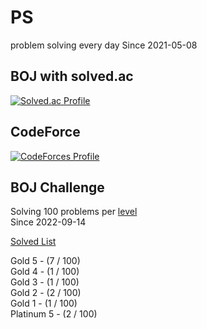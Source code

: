 # PS

problem solving every day Since 2021-05-08

## BOJ with solved.ac

[![Solved.ac Profile](http://mazassumnida.wtf/api/v2/generate_badge?boj=kadrick)](https://solved.ac/kadrick)

## CodeForce

[![CodeForces Profile](https://cf.leed.at?id=Kadrick)](https://codeforces.com/profile/Kadrick)

## BOJ Challenge

Solving 100 problems per [level](https://solved.ac/problems/level)  
Since 2022-09-14

[Solved List](./BOJ/doc/solvedProblem.md)

Gold 5 - (7 / 100)  
Gold 4 - (1 / 100)  
Gold 3 - (1 / 100)  
Gold 2 - (2 / 100)  
Gold 1 - (1 / 100)  
Platinum 5 - (2 / 100)  
